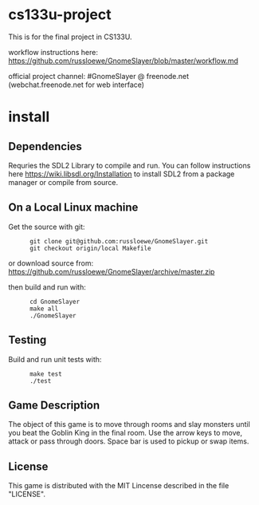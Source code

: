 # cs133u-project
This is for the final project in CS133U.

workflow instructions here: https://github.com/russloewe/GnomeSlayer/blob/master/workflow.md

official project channel: #GnomeSlayer @ freenode.net (webchat.freenode.net for web interface)

# install

## Dependencies

Requries the SDL2 Library to compile and run. You can follow instructions here https://wiki.libsdl.org/Installation to 
install SDL2 from a package manager or compile from source.

  ## On a Local Linux machine
  
  Get the source with git:
  
          git clone git@github.com:russloewe/GnomeSlayer.git
          git checkout origin/local Makefile
          
or download source from: https://github.com/russloewe/GnomeSlayer/archive/master.zip

then build and run with:

          cd GnomeSlayer
          make all
          ./GnomeSlayer
          
       
  ## Testing
  
  Build and run unit tests with:
  
          make test
          ./test
  
          

## Game Description

 
The object of this game is to move through rooms and slay monsters until you beat the Goblin King in the final room. 
Use the arrow keys to move, attack or pass through doors. Space bar is used to pickup or swap items.


## License

 This game is distributed with the MIT Lincense described in the file "LICENSE".

